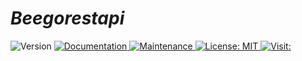 # _Beegorestapi_ #

<p>
  <img alt="Version" src="https://img.shields.io/badge/version-1.0.0-blue.svg?cacheSeconds=2592000" />
  <a href="https://github.com/salmanprottoy/beego-rest-api#readme" target="_blank">
    <img alt="Documentation" src="https://img.shields.io/badge/documentation-yes-brightgreen.svg" />
  </a>
  <a href="https://github.com/salmanprottoy/beego-rest-api/graphs/commit-activity" target="_blank">
    <img alt="Maintenance" src="https://img.shields.io/badge/Maintained%3F-yes-green.svg" />
  </a>
  <a href="https://github.com/salmanprottoy/beego-rest-api/blob/master/LICENSE" target="_blank">
    <img alt="License: MIT" src="https://img.shields.io/github/license/salmanprottoy/beego-rest-api" />
  </a>
  <a href="https://github.com/salmanprottoy/beego-rest-api/" target="_blank"> 
    <img alt="Visit: " src="https://badges.pufler.dev/visits/salmanprottoy/beego-rest-api" />
  </a>  
</p>
